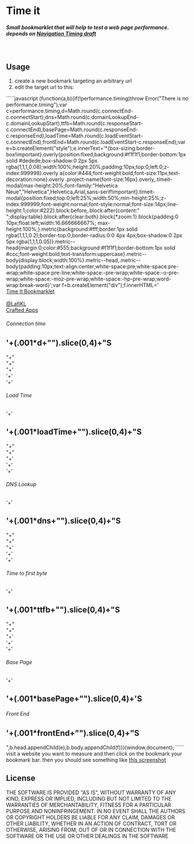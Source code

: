 Time it
======

<h5>Small bookmarklet that will help to test a web page performance. depends on <a href="https://dvcs.w3.org/hg/webperf/raw-file/tip/specs/NavigationTiming/Overview.html">Navigation Timing draft</a></h5>


<br >

Usage
--------
<ol>
  <li>create a new bookmark targeting an arbitrary url</li>
  <li>edit the target url to this:</li>
</ol>
`````javascript
(function(a,b){if(!performance.timing)throw Error("There is no performance.timing");var c=performance.timing,d=Math.round(c.connectEnd-c.connectStart);dns=Math.round(c.domainLookupEnd-c.domainLookupStart),ttfb=Math.round(c.responseStart-c.connectEnd),basePage=Math.round(c.responseEnd-c.responseEnd),loadTime=Math.round(c.loadEventStart-c.connectEnd),frontEnd=Math.round(c.loadEventStart-c.responseEnd);var e=b.createElement("style");e.innerText='*{box-sizing:border-box!important}.overly{position:fixed;background:#f1f1f1;border-bottom:1px solid #dedede;box-shadow:0 2px 5px rgba(1,1,1,0.08);width:100%;height:20%;padding:10px;top:0;left:0;z-index:999998}.overly a{color:#444;font-weight:bold;font-size:11px;text-decoration:none}.overly .project-name{font-size:16px}.overly,.timeit-modal{max-height:20%;font-family:"Helvetica Neue","Helvetica",Helvetica,Arial,sans-serif!important}.timeit-modal{position:fixed;top:0;left:25%;width:50%;min-height:25%;z-index:999999;font-weight:normal;font-style:normal;font-size:14px;line-height:1;color:#222}.block:before,.block:after{content:" ";display:table}.block:after{clear:both}.block{*zoom:1}.block{padding:0 10px;float:left;width:16.666666667%; max-height:100%;}.metric{background:#fff;border:1px solid rgba(1,1,1,0.2);border-top:0;border-radius:0 0 4px 4px;box-shadow:0 2px 5px rgba(1,1,1,0.05)}.metric--head{margin:0;color:#555;background:#f1f1f1;border-bottom:1px solid #ccc;font-weight:bold;text-transform:uppercase}.metric--body{display:block;width:100%}.metric--head,.metric--body{padding:10px;text-align:center;white-space:pre;white-space:pre-wrap;white-space:pre-line;white-space:-pre-wrap;white-space:-o-pre-wrap;white-space:-moz-pre-wrap;white-space:-hp-pre-wrap;word-wrap:break-word}';var f=b.createElement("div");f.innerHTML='<div class="overly"><a class="project-name" href="http://lafilab.com/timeit">Time It Bookmarklet</a><br><br><a href="http://lafilab.com">@LafiKL</a><br><a href="http://crafted-apps.com">Crafted Apps</a></div><div class="timeit-modal"><div class="block"><div class="metric"><h6 class="metric--head">Connection time</h6><h2 class="metric--body">'+(.001*d+"").slice(0,4)+"S</h2>"+"</div>"+"</div>"+'<div class="block">'+'<div class="metric">'+'<h6 class="metric--head">Load Time</h6>'+'<h2 class="metric--body">'+(.001*loadTime+"").slice(0,4)+"S</h2>"+"</div>"+"</div>"+'<div class="block">'+'<div class="metric">'+'<h6 class="metric--head">DNS Lookup</h6>'+'<h2 class="metric--body">'+(.001*dns+"").slice(0,4)+"S</h2>"+"</div>"+"</div>"+'<div class="block">'+'<div class="metric">'+'<h6 class="metric--head">Time to first byte</h6>'+'<h2 class="metric--body">'+(.001*ttfb+"").slice(0,4)+"S</h2>"+"</div>"+"</div>"+'<div class="block">'+'<div class="metric">'+'<h6 class="metric--head">Base Page</h6>'+'<h2 class="metric--body">'+(.001*basePage+"").slice(0,4)+'S</h2></div></div><div class="block"><div class="metric"><h6 class="metric--head">Front End</h6><h2 class="metric--body">'+(.001*frontEnd+"").slice(0,4)+"S</h2></div></div></div>",b.head.appendChild(e),b.body.appendChild(f)})(window,document);
`````
visit a website you want to measure and then click on the bookmark your bookmark bar.
then you should see something like <a href="http://d.pr/i/cmPv">this screenshot</a>


License
--------
THE SOFTWARE IS PROVIDED "AS IS", WITHOUT WARRANTY OF ANY KIND, EXPRESS OR
IMPLIED, INCLUDING BUT NOT LIMITED TO THE WARRANTIES OF MERCHANTABILITY,
FITNESS FOR A PARTICULAR PURPOSE AND NONINFRINGEMENT. IN NO EVENT SHALL THE
AUTHORS OR COPYRIGHT HOLDERS BE LIABLE FOR ANY CLAIM, DAMAGES OR OTHER
LIABILITY, WHETHER IN AN ACTION OF CONTRACT, TORT OR OTHERWISE, ARISING FROM,
OUT OF OR IN CONNECTION WITH THE SOFTWARE OR THE USE OR OTHER DEALINGS IN
THE SOFTWARE
